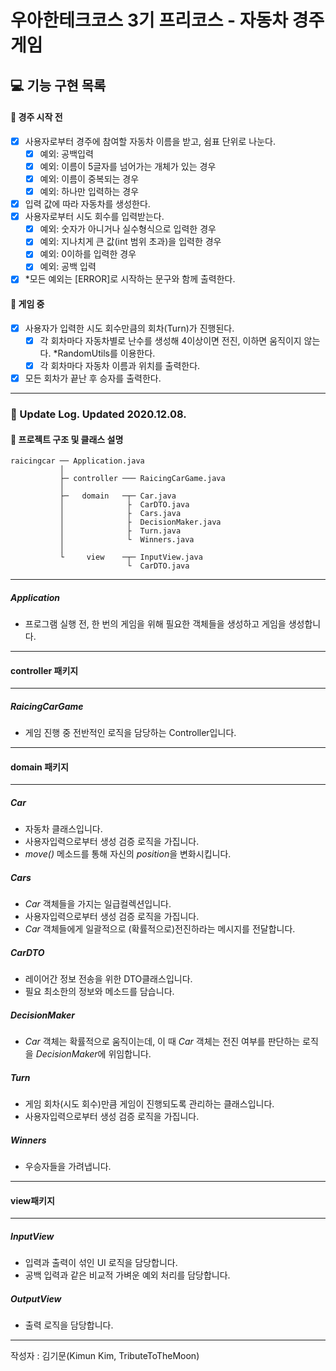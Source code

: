 # 우아한테크코스 3기 프리코스 - 자동차 경주 게임

## 💻 기능 구현 목록

#### :flags: 경주 시작 전


- [x] 사용자로부터 경주에 참여할 자동차 이름을 받고, 쉼표 단위로 나눈다.
  - [x] 예외: 공백입력
  - [x] 예외: 이름이 5글자를 넘어가는 개체가 있는 경우
  - [x] 예외: 이름이 중복되는 경우
  - [x] 예외: 하나만 입력하는 경우
- [x] 입력 값에 따라 자동차를 생성한다.
- [x] 사용자로부터 시도 회수를 입력받는다.
  - [x] 예외: 숫자가 아니거나 실수형식으로 입력한 경우
  - [x] 예외: 지나치게 큰 값(int 범위 초과)을 입력한 경우
  - [x] 예외: 0이하를 입력한 경우
  - [x] 예외: 공백 입력
- [x] *모든 예외는 [ERROR]로 시작하는 문구와 함께 출력한다.

#### :car: 게임 중
- [x] 사용자가 입력한 시도 회수만큼의 회차(Turn)가 진행된다.
  - [x] 각 회차마다 자동차별로 난수를 생성해 4이상이면 전진, 이하면 움직이지 않는다. *RandomUtils를 이용한다.
  - [x] 각 회차마다 자동차 이름과 위치를 출력한다.
- [x] 모든 회차가 끝난 후 승자를 출력한다.
------------
### :newspaper: Update Log. Updated 2020.12.08.
#### :scroll: 프로젝트 구조 및 클래스 설명

```
raicingcar ── Application.java
           │
           ├─ controller ─── RaicingCarGame.java
           │
           ├─   domain   ─┬─ Car.java
           │              ├  CarDTO.java 
           │              ├  Cars.java 
           │              ├  DecisionMaker.java
           │              ├  Turn.java
           │              └  Winners.java
           │
           └     view    ─┬─ InputView.java
                          └  CarDTO.java 
```
----------------------
##### Application
- 프로그램 실행 전, 한 번의 게임을 위해 필요한 객체들을 생성하고 게임을 생성합니다.

----------------------
#### controller 패키지

----------------------

##### RaicingCarGame
- 게임 진행 중 전반적인 로직을 담당하는 Controller입니다.

----------------------
#### domain 패키지

----------------------

##### Car
- 자동차 클래스입니다.
- 사용자입력으로부터 생성 검증 로직을 가집니다.
- *move()* 메소드를 통해 자신의 *position*을 변화시킵니다.

##### Cars
- *Car* 객체들을 가지는 일급컬렉션입니다.
- 사용자입력으로부터 생성 검증 로직을 가집니다.
- *Car* 객체들에게 일괄적으로 (확률적으로)전진하라는 메시지를 전달합니다.

##### CarDTO
- 레이어간 정보 전송을 위한 DTO클래스입니다.
- 필요 최소한의 정보와 메소드를 담습니다.

##### DecisionMaker
- *Car* 객체는 확률적으로 움직이는데, 이 때 *Car* 객체는 전진 여부를 판단하는 로직을 *DecisionMaker*에 위임합니다.

##### Turn
- 게임 회차(시도 회수)만큼 게임이 진행되도록 관리하는 클래스입니다.
- 사용자입력으로부터 생성 검증 로직을 가집니다.

##### Winners
- 우승자들을 가려냅니다.

----------------------
#### view패키지

----------------------

##### InputView
- 입력과 출력이 섞인 UI 로직을 담당합니다.
- 공백 입력과 같은 비교적 가벼운 예외 처리를 담당합니다.

##### OutputView
- 출력 로직을 담당합니다.

----------------------

작성자 : 김기문(Kimun Kim, TributeToTheMoon)

